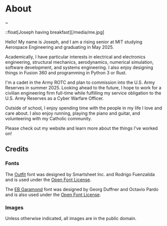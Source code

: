 # About

~

::float[Joseph having breakfast][/media/me.jpg]

Hello!  My name is Joseph, and I am a rising senior at MIT studying Aerospace Engineering and graduating in May 2025.

Academically, I have particular interests in electrical and electronics engineering, structural mechanics, aerodynamics, numerical simulation, software development, and systems engineering.  I also enjoy designing things in Fusion 360 and programming in Python 3 or Rust.

I'm a cadet in the Army ROTC and plan to commission into the U.S. Army Reserves in summer 2025.  Looking ahead to the future, I hope to work for a civilian engineering firm full-time while fulfilling my service obligation to the U.S. Army Reserves as a Cyber Warfare Officer.

Outside of school, I enjoy spending time with the people in my life I love and care about.  I also enjoy running, playing the piano and guitar, and volunteering with my Catholic community.

Please check out my website and learn more about the things I've worked on!

## Credits

### Fonts

The [Outfit](https://fonts.google.com/specimen/Outfit/about) font was designed by Smartsheet Inc. and Rodrigo Fuenzalida and is used under the [Open Font License](https://openfontlicense.org/).

The [EB Garamond](https://fonts.google.com/specimen/EB+Garamond/about) font was designed by Georg Duffner and Octavio Pardo and is also used under the [Open Font License](https://openfontlicense.org/).

### Images

Unless otherwise indicated, all images are in the public domain.
